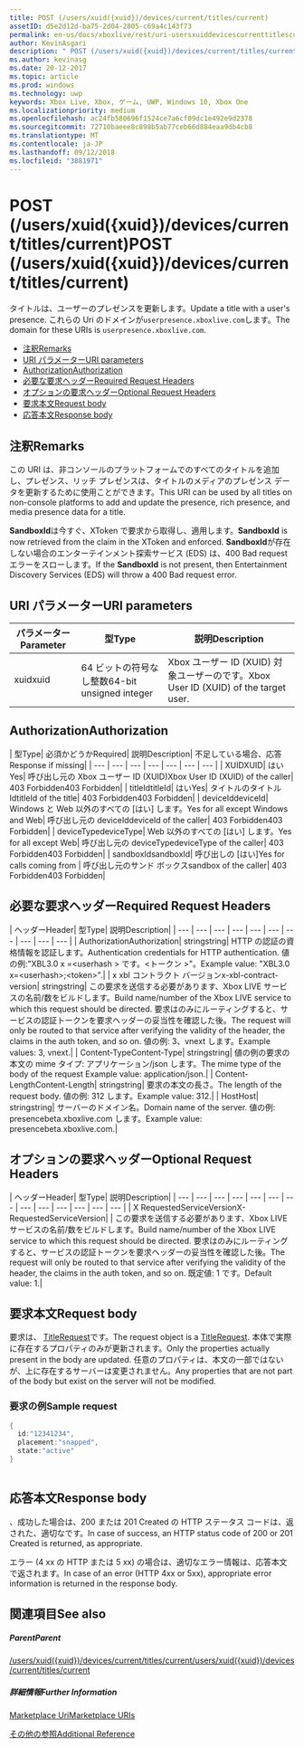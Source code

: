 ```yaml
---
title: POST (/users/xuid({xuid})/devices/current/titles/current)
assetID: d5e2d12d-ba75-2d04-2805-c69a4c143f73
permalink: en-us/docs/xboxlive/rest/uri-usersxuiddevicescurrenttitlescurrentpost.html
author: KevinAsgari
description: " POST (/users/xuid({xuid})/devices/current/titles/current)"
ms.author: kevinasg
ms.date: 20-12-2017
ms.topic: article
ms.prod: windows
ms.technology: uwp
keywords: Xbox Live, Xbox, ゲーム, UWP, Windows 10, Xbox One
ms.localizationpriority: medium
ms.openlocfilehash: ac24fb580696f1524ce7a6cf09dc1e492e9d2378
ms.sourcegitcommit: 72710baeee8c898b5ab77ceb66d884eaa9db4cb8
ms.translationtype: MT
ms.contentlocale: ja-JP
ms.lasthandoff: 09/12/2018
ms.locfileid: "3881971"
---
```

# <a name="post-usersxuidxuiddevicescurrenttitlescurrent"></a><span data-ttu-id="1f525-104">POST (/users/xuid({xuid})/devices/current/titles/current)</span><span class="sxs-lookup"><span data-stu-id="1f525-104">POST (/users/xuid({xuid})/devices/current/titles/current)</span></span>
<span data-ttu-id="1f525-105">タイトルは、ユーザーのプレゼンスを更新します。</span><span class="sxs-lookup"><span data-stu-id="1f525-105">Update a title with a user's presence.</span></span> <span data-ttu-id="1f525-106">これらの Uri のドメインが`userpresence.xboxlive.com`します。</span><span class="sxs-lookup"><span data-stu-id="1f525-106">The domain for these URIs is `userpresence.xboxlive.com`.</span></span>
 
  * [<span data-ttu-id="1f525-107">注釈</span><span class="sxs-lookup"><span data-stu-id="1f525-107">Remarks</span></span>](#ID4EV)
  * [<span data-ttu-id="1f525-108">URI パラメーター</span><span class="sxs-lookup"><span data-stu-id="1f525-108">URI parameters</span></span>](#ID4EEB)
  * [<span data-ttu-id="1f525-109">Authorization</span><span class="sxs-lookup"><span data-stu-id="1f525-109">Authorization</span></span>](#ID4EPB)
  * [<span data-ttu-id="1f525-110">必要な要求ヘッダー</span><span class="sxs-lookup"><span data-stu-id="1f525-110">Required Request Headers</span></span>](#ID4ENE)
  * [<span data-ttu-id="1f525-111">オプションの要求ヘッダー</span><span class="sxs-lookup"><span data-stu-id="1f525-111">Optional Request Headers</span></span>](#ID4ERG)
  * [<span data-ttu-id="1f525-112">要求本文</span><span class="sxs-lookup"><span data-stu-id="1f525-112">Request body</span></span>](#ID4ERH)
  * [<span data-ttu-id="1f525-113">応答本文</span><span class="sxs-lookup"><span data-stu-id="1f525-113">Response body</span></span>](#ID4EKAAC)
 
<a id="ID4EV"></a>

 
## <a name="remarks"></a><span data-ttu-id="1f525-114">注釈</span><span class="sxs-lookup"><span data-stu-id="1f525-114">Remarks</span></span>
 
<span data-ttu-id="1f525-115">この URI は、非コンソールのプラットフォームでのすべてのタイトルを追加し、プレゼンス、リッチ プレゼンスは、タイトルのメディアのプレゼンス データを更新するために使用ことができます。</span><span class="sxs-lookup"><span data-stu-id="1f525-115">This URI can be used by all titles on non-console platforms to add and update the presence, rich presence, and media presence data for a title.</span></span>
 
<span data-ttu-id="1f525-116">**SandboxId**は今すぐ、XToken で要求から取得し、適用します。</span><span class="sxs-lookup"><span data-stu-id="1f525-116">**SandboxId** is now retrieved from the claim in the XToken and enforced.</span></span> <span data-ttu-id="1f525-117">**SandboxId**が存在しない場合のエンターテインメント探索サービス (EDS) は、400 Bad request エラーをスローします。</span><span class="sxs-lookup"><span data-stu-id="1f525-117">If the **SandboxId** is not present, then Entertainment Discovery Services (EDS) will throw a 400 Bad request error.</span></span>
  
<a id="ID4EEB"></a>

 
## <a name="uri-parameters"></a><span data-ttu-id="1f525-118">URI パラメーター</span><span class="sxs-lookup"><span data-stu-id="1f525-118">URI parameters</span></span>
 
| <span data-ttu-id="1f525-119">パラメーター</span><span class="sxs-lookup"><span data-stu-id="1f525-119">Parameter</span></span>| <span data-ttu-id="1f525-120">型</span><span class="sxs-lookup"><span data-stu-id="1f525-120">Type</span></span>| <span data-ttu-id="1f525-121">説明</span><span class="sxs-lookup"><span data-stu-id="1f525-121">Description</span></span>| 
| --- | --- | --- | 
| <span data-ttu-id="1f525-122">xuid</span><span class="sxs-lookup"><span data-stu-id="1f525-122">xuid</span></span>| <span data-ttu-id="1f525-123">64 ビットの符号なし整数</span><span class="sxs-lookup"><span data-stu-id="1f525-123">64-bit unsigned integer</span></span>| <span data-ttu-id="1f525-124">Xbox ユーザー ID (XUID) 対象ユーザーのです。</span><span class="sxs-lookup"><span data-stu-id="1f525-124">Xbox User ID (XUID) of the target user.</span></span>| 
  
<a id="ID4EPB"></a>

 
## <a name="authorization"></a><span data-ttu-id="1f525-125">Authorization</span><span class="sxs-lookup"><span data-stu-id="1f525-125">Authorization</span></span>
 
| <span data-ttu-id="1f525-126">型</span><span class="sxs-lookup"><span data-stu-id="1f525-126">Type</span></span>| <span data-ttu-id="1f525-127">必須かどうか</span><span class="sxs-lookup"><span data-stu-id="1f525-127">Required</span></span>| <span data-ttu-id="1f525-128">説明</span><span class="sxs-lookup"><span data-stu-id="1f525-128">Description</span></span>| <span data-ttu-id="1f525-129">不足している場合、応答</span><span class="sxs-lookup"><span data-stu-id="1f525-129">Response if missing</span></span>| 
| --- | --- | --- | --- | --- | --- | --- | 
| <span data-ttu-id="1f525-130">XUID</span><span class="sxs-lookup"><span data-stu-id="1f525-130">XUID</span></span>| <span data-ttu-id="1f525-131">はい</span><span class="sxs-lookup"><span data-stu-id="1f525-131">Yes</span></span>| <span data-ttu-id="1f525-132">呼び出し元の Xbox ユーザー ID (XUID)</span><span class="sxs-lookup"><span data-stu-id="1f525-132">Xbox User ID (XUID) of the caller</span></span>| <span data-ttu-id="1f525-133">403 Forbidden</span><span class="sxs-lookup"><span data-stu-id="1f525-133">403 Forbidden</span></span>| 
| <span data-ttu-id="1f525-134">titleId</span><span class="sxs-lookup"><span data-stu-id="1f525-134">titleId</span></span>| <span data-ttu-id="1f525-135">はい</span><span class="sxs-lookup"><span data-stu-id="1f525-135">Yes</span></span>| <span data-ttu-id="1f525-136">タイトルのタイトル Id</span><span class="sxs-lookup"><span data-stu-id="1f525-136">titleId of the title</span></span>| <span data-ttu-id="1f525-137">403 Forbidden</span><span class="sxs-lookup"><span data-stu-id="1f525-137">403 Forbidden</span></span>| 
| <span data-ttu-id="1f525-138">deviceId</span><span class="sxs-lookup"><span data-stu-id="1f525-138">deviceId</span></span>| <span data-ttu-id="1f525-139">Windows と Web 以外のすべての [はい] します。</span><span class="sxs-lookup"><span data-stu-id="1f525-139">Yes for all except Windows and Web</span></span>| <span data-ttu-id="1f525-140">呼び出し元の deviceId</span><span class="sxs-lookup"><span data-stu-id="1f525-140">deviceId of the caller</span></span>| <span data-ttu-id="1f525-141">403 Forbidden</span><span class="sxs-lookup"><span data-stu-id="1f525-141">403 Forbidden</span></span>| 
| <span data-ttu-id="1f525-142">deviceType</span><span class="sxs-lookup"><span data-stu-id="1f525-142">deviceType</span></span>| <span data-ttu-id="1f525-143">Web 以外のすべての [はい] します。</span><span class="sxs-lookup"><span data-stu-id="1f525-143">Yes for all except Web</span></span>| <span data-ttu-id="1f525-144">呼び出し元の deviceType</span><span class="sxs-lookup"><span data-stu-id="1f525-144">deviceType of the caller</span></span>| <span data-ttu-id="1f525-145">403 Forbidden</span><span class="sxs-lookup"><span data-stu-id="1f525-145">403 Forbidden</span></span>| 
| <span data-ttu-id="1f525-146">sandboxId</span><span class="sxs-lookup"><span data-stu-id="1f525-146">sandboxId</span></span>| <span data-ttu-id="1f525-147">呼び出しの [はい]</span><span class="sxs-lookup"><span data-stu-id="1f525-147">Yes for calls coming from</span></span> | <span data-ttu-id="1f525-148">呼び出し元のサンド ボックス</span><span class="sxs-lookup"><span data-stu-id="1f525-148">sandbox of the caller</span></span>| <span data-ttu-id="1f525-149">403 Forbidden</span><span class="sxs-lookup"><span data-stu-id="1f525-149">403 Forbidden</span></span>| 
  
<a id="ID4ENE"></a>

 
## <a name="required-request-headers"></a><span data-ttu-id="1f525-150">必要な要求ヘッダー</span><span class="sxs-lookup"><span data-stu-id="1f525-150">Required Request Headers</span></span>
 
| <span data-ttu-id="1f525-151">ヘッダー</span><span class="sxs-lookup"><span data-stu-id="1f525-151">Header</span></span>| <span data-ttu-id="1f525-152">型</span><span class="sxs-lookup"><span data-stu-id="1f525-152">Type</span></span>| <span data-ttu-id="1f525-153">説明</span><span class="sxs-lookup"><span data-stu-id="1f525-153">Description</span></span>| 
| --- | --- | --- | --- | --- | --- | --- | --- | --- | --- | 
| <span data-ttu-id="1f525-154">Authorization</span><span class="sxs-lookup"><span data-stu-id="1f525-154">Authorization</span></span>| <span data-ttu-id="1f525-155">string</span><span class="sxs-lookup"><span data-stu-id="1f525-155">string</span></span>| <span data-ttu-id="1f525-156">HTTP の認証の資格情報を認証します。</span><span class="sxs-lookup"><span data-stu-id="1f525-156">Authentication credentials for HTTP authentication.</span></span> <span data-ttu-id="1f525-157">値の例:"XBL3.0 x =&lt;userhash > です。&lt;トークン >"。</span><span class="sxs-lookup"><span data-stu-id="1f525-157">Example value: "XBL3.0 x=&lt;userhash>;&lt;token>".</span></span>| 
| <span data-ttu-id="1f525-158">x xbl コントラクト バージョン</span><span class="sxs-lookup"><span data-stu-id="1f525-158">x-xbl-contract-version</span></span>| <span data-ttu-id="1f525-159">string</span><span class="sxs-lookup"><span data-stu-id="1f525-159">string</span></span>| <span data-ttu-id="1f525-160">この要求を送信する必要があります、Xbox LIVE サービスの名前/数をビルドします。</span><span class="sxs-lookup"><span data-stu-id="1f525-160">Build name/number of the Xbox LIVE service to which this request should be directed.</span></span> <span data-ttu-id="1f525-161">要求はのみにルーティングすると、サービスの認証トークンを要求ヘッダーの妥当性を確認した後。</span><span class="sxs-lookup"><span data-stu-id="1f525-161">The request will only be routed to that service after verifying the validity of the header, the claims in the auth token, and so on.</span></span> <span data-ttu-id="1f525-162">値の例: 3、vnext します。</span><span class="sxs-lookup"><span data-stu-id="1f525-162">Example values: 3, vnext.</span></span>| 
| <span data-ttu-id="1f525-163">Content-Type</span><span class="sxs-lookup"><span data-stu-id="1f525-163">Content-Type</span></span>| <span data-ttu-id="1f525-164">string</span><span class="sxs-lookup"><span data-stu-id="1f525-164">string</span></span>| <span data-ttu-id="1f525-165">値の例の要求の本文の mime タイプ: アプリケーション/json します。</span><span class="sxs-lookup"><span data-stu-id="1f525-165">The mime type of the body of the request Example value: application/json.</span></span>| 
| <span data-ttu-id="1f525-166">Content-Length</span><span class="sxs-lookup"><span data-stu-id="1f525-166">Content-Length</span></span>| <span data-ttu-id="1f525-167">string</span><span class="sxs-lookup"><span data-stu-id="1f525-167">string</span></span>| <span data-ttu-id="1f525-168">要求の本文の長さ。</span><span class="sxs-lookup"><span data-stu-id="1f525-168">The length of the request body.</span></span> <span data-ttu-id="1f525-169">値の例: 312 します。</span><span class="sxs-lookup"><span data-stu-id="1f525-169">Example value: 312.</span></span>| 
| <span data-ttu-id="1f525-170">Host</span><span class="sxs-lookup"><span data-stu-id="1f525-170">Host</span></span>| <span data-ttu-id="1f525-171">string</span><span class="sxs-lookup"><span data-stu-id="1f525-171">string</span></span>| <span data-ttu-id="1f525-172">サーバーのドメイン名。</span><span class="sxs-lookup"><span data-stu-id="1f525-172">Domain name of the server.</span></span> <span data-ttu-id="1f525-173">値の例: presencebeta.xboxlive.com します。</span><span class="sxs-lookup"><span data-stu-id="1f525-173">Example value: presencebeta.xboxlive.com.</span></span>| 
  
<a id="ID4ERG"></a>

 
## <a name="optional-request-headers"></a><span data-ttu-id="1f525-174">オプションの要求ヘッダー</span><span class="sxs-lookup"><span data-stu-id="1f525-174">Optional Request Headers</span></span>
 
| <span data-ttu-id="1f525-175">ヘッダー</span><span class="sxs-lookup"><span data-stu-id="1f525-175">Header</span></span>| <span data-ttu-id="1f525-176">型</span><span class="sxs-lookup"><span data-stu-id="1f525-176">Type</span></span>| <span data-ttu-id="1f525-177">説明</span><span class="sxs-lookup"><span data-stu-id="1f525-177">Description</span></span>| 
| --- | --- | --- | --- | --- | --- | --- | --- | --- | --- | --- | --- | --- | 
| <span data-ttu-id="1f525-178">X RequestedServiceVersion</span><span class="sxs-lookup"><span data-stu-id="1f525-178">X-RequestedServiceVersion</span></span>|  | <span data-ttu-id="1f525-179">この要求を送信する必要があります、Xbox LIVE サービスの名前/数をビルドします。</span><span class="sxs-lookup"><span data-stu-id="1f525-179">Build name/number of the Xbox LIVE service to which this request should be directed.</span></span> <span data-ttu-id="1f525-180">要求はのみにルーティングすると、サービスの認証トークンを要求ヘッダーの妥当性を確認した後。</span><span class="sxs-lookup"><span data-stu-id="1f525-180">The request will only be routed to that service after verifying the validity of the header, the claims in the auth token, and so on.</span></span> <span data-ttu-id="1f525-181">既定値: 1 です。</span><span class="sxs-lookup"><span data-stu-id="1f525-181">Default value: 1.</span></span>| 
  
<a id="ID4ERH"></a>

 
## <a name="request-body"></a><span data-ttu-id="1f525-182">要求本文</span><span class="sxs-lookup"><span data-stu-id="1f525-182">Request body</span></span>
 
<span data-ttu-id="1f525-183">要求は、 [TitleRequest](../../json/json-titlerequest.md)です。</span><span class="sxs-lookup"><span data-stu-id="1f525-183">The request object is a [TitleRequest](../../json/json-titlerequest.md).</span></span> <span data-ttu-id="1f525-184">本体で実際に存在するプロパティのみが更新されます。</span><span class="sxs-lookup"><span data-stu-id="1f525-184">Only the properties actually present in the body are updated.</span></span> <span data-ttu-id="1f525-185">任意のプロパティは、本文の一部ではないが、上に存在するサーバーは変更されません。</span><span class="sxs-lookup"><span data-stu-id="1f525-185">Any properties that are not part of the body but exist on the server will not be modified.</span></span>
 
<a id="ID4EAAAC"></a>

 
### <a name="sample-request"></a><span data-ttu-id="1f525-186">要求の例</span><span class="sxs-lookup"><span data-stu-id="1f525-186">Sample request</span></span>
 

```cpp
{
  id:"12341234",
  placement:"snapped",
  state:"active"
}
      
```

   
<a id="ID4EKAAC"></a>

 
## <a name="response-body"></a><span data-ttu-id="1f525-187">応答本文</span><span class="sxs-lookup"><span data-stu-id="1f525-187">Response body</span></span>
 
<span data-ttu-id="1f525-188">、成功した場合は、200 または 201 Created の HTTP ステータス コードは、返された、適切なです。</span><span class="sxs-lookup"><span data-stu-id="1f525-188">In case of success, an HTTP status code of 200 or 201 Created is returned, as appropriate.</span></span>
 
<span data-ttu-id="1f525-189">エラー (4 xx の HTTP または 5 xx) の場合は、適切なエラー情報は、応答本文で返されます。</span><span class="sxs-lookup"><span data-stu-id="1f525-189">In case of an error (HTTP 4xx or 5xx), appropriate error information is returned in the response body.</span></span>
  
<a id="ID4EVAAC"></a>

 
## <a name="see-also"></a><span data-ttu-id="1f525-190">関連項目</span><span class="sxs-lookup"><span data-stu-id="1f525-190">See also</span></span>
 
<a id="ID4EXAAC"></a>

 
##### <a name="parent"></a><span data-ttu-id="1f525-191">Parent</span><span class="sxs-lookup"><span data-stu-id="1f525-191">Parent</span></span> 

[<span data-ttu-id="1f525-192">/users/xuid({xuid})/devices/current/titles/current</span><span class="sxs-lookup"><span data-stu-id="1f525-192">/users/xuid({xuid})/devices/current/titles/current</span></span>](uri-usersxuiddevicescurrenttitlescurrent.md)

  
<a id="ID4EBBAC"></a>

 
##### <a name="further-information"></a><span data-ttu-id="1f525-193">詳細情報</span><span class="sxs-lookup"><span data-stu-id="1f525-193">Further Information</span></span> 

[<span data-ttu-id="1f525-194">Marketplace Uri</span><span class="sxs-lookup"><span data-stu-id="1f525-194">Marketplace URIs</span></span>](../marketplace/atoc-reference-marketplace.md)

 [<span data-ttu-id="1f525-195">その他の参照</span><span class="sxs-lookup"><span data-stu-id="1f525-195">Additional Reference</span></span>](../../additional/atoc-xboxlivews-reference-additional.md)

   
